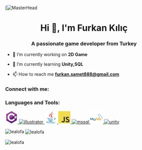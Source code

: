 [![MasterHead](https://www.uzaktanegitim.com/images/blog/2021-yilinda-ogrenilecek-en-populer-10-programlama-dili.png)
<h1 align="center">Hi 👋, I'm Furkan Kılıç</h1>
<h3 align="center">A passionate game developer from Turkey</h3>

- 🔭 I’m currently working on **2D Game**

- 🌱 I’m currently learning **Unity,SQL**

- 📫 How to reach me **furkan.samet888@gmail.com**

<h3 align="left">Connect with me:</h3>
<p align="left">
</p>

<h3 align="left">Languages and Tools:</h3>
<p align="left"> <a href="https://www.w3schools.com/cs/" target="_blank" rel="noreferrer"> <img src="https://raw.githubusercontent.com/devicons/devicon/master/icons/csharp/csharp-original.svg" alt="csharp" width="40" height="40"/> </a> <a href="https://www.adobe.com/in/products/illustrator.html" target="_blank" rel="noreferrer"> <img src="https://www.vectorlogo.zone/logos/adobe_illustrator/adobe_illustrator-icon.svg" alt="illustrator" width="40" height="40"/> </a> <a href="https://www.java.com" target="_blank" rel="noreferrer"> <img src="https://raw.githubusercontent.com/devicons/devicon/master/icons/java/java-original.svg" alt="java" width="40" height="40"/> </a> <a href="https://developer.mozilla.org/en-US/docs/Web/JavaScript" target="_blank" rel="noreferrer"> <img src="https://raw.githubusercontent.com/devicons/devicon/master/icons/javascript/javascript-original.svg" alt="javascript" width="40" height="40"/> </a> <a href="https://www.microsoft.com/en-us/sql-server" target="_blank" rel="noreferrer"> <img src="https://www.svgrepo.com/show/303229/microsoft-sql-server-logo.svg" alt="mssql" width="40" height="40"/> </a> <a href="https://www.mysql.com/" target="_blank" rel="noreferrer"> <img src="https://raw.githubusercontent.com/devicons/devicon/master/icons/mysql/mysql-original-wordmark.svg" alt="mysql" width="40" height="40"/> </a> <a href="https://unity.com/" target="_blank" rel="noreferrer"> <img src="https://www.vectorlogo.zone/logos/unity3d/unity3d-icon.svg" alt="unity" width="40" height="40"/> </a> </p>

<p><img align="left" src="https://github-readme-stats.vercel.app/api/top-langs?username=lealofa&show_icons=true&locale=en&layout=compact" alt="lealofa" /></p>

<p>&nbsp;<img align="center" src="https://github-readme-stats.vercel.app/api?username=lealofa&show_icons=true&locale=en" alt="lealofa" /></p>

<p><img align="center" src="https://github-readme-streak-stats.herokuapp.com/?user=lealofa&" alt="lealofa" /></p>
